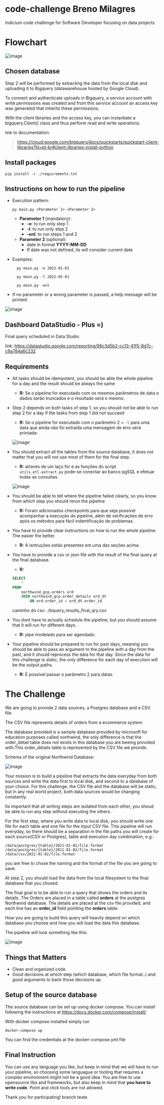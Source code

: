 # code-challenge Breno Milagres
Indicium code challenge for Software Developer focusing on data projects



# Flowchart
![image](img/fluxo_pipe_indicium.png)


## Chosen database 

Step 2 will be performed by extracting the data from the local disk and uploading it to Bigquery (datawarehouse hosted by Google Cloud). 


To connect and authenticate uploads in Bigquery, a service account with write permissions was created and from this service account an access key was generated that inherits these permissions.


With the client libraries and the access key, you can instantiate a bigquery.Client() class and thus perform read and write operations.

link to documentation:
> https://cloud.google.com/bigquery/docs/quickstarts/quickstart-client-libraries?hl=pt-br#client-libraries-install-python

## Install packages 
```
pip install -r ./requirements.txt
```

## Instructions on how to run the  pipeline
- Execution pattern: 
    
    ```
    py main.py <Parameter 1> <Parameter 2>
    ```
    - **Parameter 1** (mandatory):
        - **-e**: to run only step 1 
        - **-l**: to run only step 2 
        - **-enl**: to run steps 1 and 2
    - **Parameter 2** (optional):
        - date in format **YYYY-MM-DD**
        - If date was not defined, its will consider current date

- Examples: 

        py main.py -e 2022-01-01 

        py main.py -l 2022-02-01

        py main.py -enl

- If no parameter or a wrong parameter is passed, a help message will be printed:

![image](img/erro_parametros.png)

## Dashboard DataStudio - Plus =)
Final query scheduled in Data Studio


link: https://datastudio.google.com/reporting/96c3d5b2-cc13-41f5-8d7c-c9a784a6c232

## Requirements

- All tasks should be idempotent, you should be able the whole pipeline for a day and the result should be always the same
    - **R:** Se o pipeline for executado com os mesmos parâmetros de data o dados serão truncados e o resultado será  o mesmo.
- Step 2 depends on both tasks of step 1, so you should not be able to run step 2 for a day if the tasks from step 1 did not succeed
    - **R:** Se o pipeline for executado com o parâmetro 2 = `-l` para uma data que ainda não foi extraída uma mensagem de erro será printada:
    
    ![image](img/erro_para_data_nao_extraida.png)
- You should extract all the tables from the source database, it does not matter that you will not use most of them for the final step.
    - **R:** através de um laço for e as funções do script `utils_etl.extract.py` pode-se conectar ao banco pgSQL e efetuar todas as consultas.

    ![image](img/todas_tabelas_extraidas.png)
- You should be able to tell where the pipeline failed clearly, so you know from which step you should rerun the pipeline
    - **R:** Foram adicionados checkpoints para que seja possível acompanhar a execução do pipeline, além de verificações de erro após os métodos para fácil indentificação de problemas.
- You have to provide clear instructions on how to run the whole pipeline. The easier the better.
    - **R:** A isntruções estão presentes em uma das seções acima.
- You have to provide a csv or json file with the result of the final query at the final database.
    - **R:**
    ```sql
    SELECT 
        * 
    FROM 
        northwind_gcp.orders ord
        JOIN northwind_gcp.order_details ord_dt 
            ON ord.order_id = ord_dt.order_id
    ```
    caminho do csv: ./bquery_results_final_qry.csv
- You dont have to actually schedule the pipeline, but you should assume that it will run for different days.
    - **R:** pipe modelado para ser agendado.
- Your pipeline should be prepared to run for past days, meaning you should be able to pass an argument to the pipeline with a day from the past, and it should reprocess the data for that day. Since the data for this challenge is static, the only difference for each day of execution will be the output paths.
    - **R:** É possível passar o parâmetro 2 para datas.
    
# The Challenge

We are going to provide 2 data sources, a Postgres database and a CSV file.

The CSV file represents details of orders from a ecommerce system.

The database provided is a sample database provided by microsoft for education purposes called northwind, the only difference is that the order_detail table does not exists in this database you are beeing provided with.This order_details table is represented by the CSV file we provide.

Schema of the original Northwind Database: 

![image](https://user-images.githubusercontent.com/49417424/105997621-9666b980-608a-11eb-86fd-db6b44ece02a.png)

Your mission is to build a pipeline that extracts the data everyday from both sources and write the data first to local disk, and second to a database of your choice. For this challenge, the CSV file and the database will be static, but in any real world project, both data sources would be changing constantly.


Its important that all writing steps are isolated from each other, you shoud be able to run any step without executing the others.

For the first step, where you write data to local disk, you should write one file for each table and one file for the input CSV file. This pipeline will run everyday, so there should be a separation in the file paths you will create for each source(CSV or Postgres), table and execution day combination, e.g.:

```
/data/postgres/{table}/2021-01-01/file.format
/data/postgres/{table}/2021-01-02/file.format
/data/csv/2021-01-02/file.format
```

you are free to chose the naming and the format of the file you are going to save.

At step 2, you should load the data from the local filesystem to the final database that you chosed. 

The final goal is to be able to run a query that shows the orders and its details. The Orders are placed in a table called **orders** at the postgres Northwind database. The details are placed at the csv file provided, and each line has an **order_id** field pointing the **orders** table.

How you are going to build this query will heavily depend on which database you choose and how you will load the data this database.

The pipeline will look something like this:

![image](https://user-images.githubusercontent.com/49417424/105993225-e2aefb00-6084-11eb-96af-3ec3716b151a.png)

## Things that Matters

- Clean and organized code.
- Good decisions at which step (which database, which file format..) and good arguments to back those decisions up.

## Setup of the source database

The source database can be set up using docker compose.
You can install following the instructions at 
https://docs.docker.com/compose/install/

With docker compose installed simply run

```
docker-compose up
```

You can find the credentials at the docker-compose.yml file

## Final Instruction

You can use any language you like, but keep in mind that we will have to run your pipeline, so choosing some languague or tooling that requires a complex environment might not be a good idea.
You are free to use opensource libs and frameworks, but also keep in mind that **you have to write code**. Point and click tools are not allowed.

Thank you for participating!
branch teste
